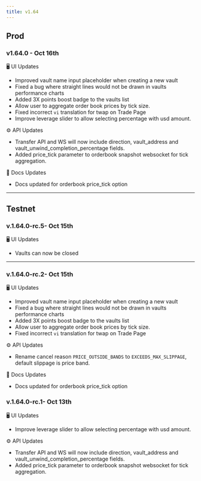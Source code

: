 ```yaml
---
title: v1.64
---
```


## Prod

### v1.64.0 - Oct 16th

🖥️ UI Updates

* Improved vault name input placeholder when creating a new vault
* Fixed a bug where straight lines would not be drawn in vaults performance charts
* Added 3X points boost badge to the vaults list
* Allow user to aggregate order book prices by tick size.
* Fixed incorrect `vi` translation for twap on Trade Page
* Improve leverage slider to allow selecting percentage with usd amount.

⚙️ API Updates

* Transfer API and WS will now include direction, vault_address and vault_unwind_completion_percentage fields.
* Added price_tick parameter to orderbook snapshot websocket for tick aggregation.

:book: Docs Updates

* Docs updated for orderbook price_tick option

***

## Testnet

### v.1.64.0-rc.5- Oct 15th

🖥️  UI Updates

* Vaults can now be closed

***

### v.1.64.0-rc.2- Oct 15th

🖥️ UI Updates

* Improved vault name input placeholder when creating a new vault
* Fixed a bug where straight lines would not be drawn in vaults performance charts
* Added 3X points boost badge to the vaults list
* Allow user to aggregate order book prices by tick size.
* Fixed incorrect `vi` translation for twap on Trade Page

⚙️ API Updates

* Rename cancel reason `PRICE_OUTSIDE_BANDS` to `EXCEEDS_MAX_SLIPPAGE`, default slippage is price band.

:book: Docs Updates

* Docs updated for orderbook price_tick option



### v.1.64.0-rc.1- Oct 13th

🖥️  UI Updates

* Improve leverage slider to allow selecting percentage with usd amount.

⚙️ API Updates

* Transfer API and WS will now include direction, vault_address and vault_unwind_completion_percentage fields.
* Added price_tick parameter to orderbook snapshot websocket for tick aggregation.



